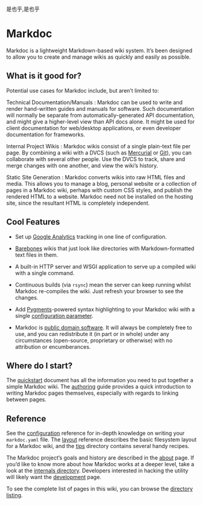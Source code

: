 <!-- title: Index -->

是也乎,是也乎

# Markdoc

Markdoc is a lightweight Markdown-based wiki system. It’s been designed to allow
you to create and manage wikis as quickly and easily as possible.


## What is it good for?

Potential use cases for Markdoc include, but aren’t limited to:

Technical Documentation/Manuals
:   Markdoc can be used to write and render hand-written guides and manuals for
    software. Such documentation will normally be separate from
    automatically-generated API documentation, and might give a higher-level
    view than API docs alone. It might be used for client documentation for
    web/desktop applications, or even developer documentation for frameworks.

Internal Project Wikis
:   Markdoc wikis consist of a single plain-text file per page. By combining a
    wiki with a DVCS (such as [Mercurial][] or [Git][]), you can collaborate
    with several other people. Use the DVCS to track, share and merge changes
    with one another, and view the wiki’s history.
    
  [Mercurial]: http://mercurial.selenic.com/
  [Git]: http://git-scm.com/

Static Site Generation
:   Markdoc converts wikis into raw HTML files and media. This allows you to
    manage a blog, personal website or a collection of pages in a Markdoc wiki,
    perhaps with custom CSS styles, and publish the rendered HTML to a website.
    Markdoc need not be installed on the hosting site, since the resultant HTML
    is completely independent.


## Cool Features

*   Set up [Google Analytics][] tracking in one line of configuration.

*   [Barebones][] wikis that just look like directories with Markdown-formatted
    text files in them.

*   A built-in HTTP server and WSGI application to serve up a compiled wiki with
    a single command.

*   Continuous builds (via `rsync`) mean the server can keep running whilst
    Markdoc re-compiles the wiki. Just refresh your browser to see the changes.

*   Add [Pygments][]-powered syntax highlighting to your Markdoc wiki with a
    single [configuration parameter][syntax-highlighting].

*   Markdoc is [public domain software][licensing]. It will always be completely
    free to use, and you can redistribute it (in part or in whole) under any
    circumstances (open-source, proprietary or otherwise) with no attribution or
    encumberances.

[google analytics]: /ref/configuration#metadata
[barebones]: /tips/barebones
[pygments]: http://pygments.org/
[syntax-highlighting]: /tips/syntax-highlighting
[licensing]: /about#license


## Where do I start?

The [quickstart](/quickstart) document has all the information you need to put
together a simple Markdoc wiki. The [authoring](/authoring) guide provides a
quick introduction to writing Markdoc pages themselves, especially with regards
to linking between pages.


## Reference

See the [configuration](/ref/configuration) reference for in-depth knowledge on
writing your `markdoc.yaml` file. The [layout](/ref/layout) reference describes
the basic filesystem layout for a Markdoc wiki, and the [tips](/tips/) directory
contains several handy recipes.

The Markdoc project’s goals and history are described in the [about](/about)
page. If you’d like to know more about how Markdoc works at a deeper level, take
a look at the [internals directory](/internals/). Developers interested in
hacking the utility will likely want the [development](/internals/development)
page.

To see the complete list of pages in this wiki, you can browse the
[directory listing](/_list).
